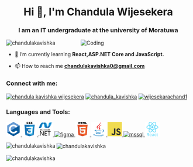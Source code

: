 <h1 align="center">Hi 👋, I'm Chandula Wijesekera</h1>
<h3 align="center">I am an IT undergraduate at the university of Moratuwa</h3>
<img align="right" alt="Coding" width="300" src="https://cdn.dribbble.com/users/1162077/screenshots/3848914/programmer.gif" />

<p align="left"> <img src="https://komarev.com/ghpvc/?username=chandulakavishka&label=Profile%20views&color=0e75b6&style=flat" alt="chandulakavishka" /> </p>

- 🌱 I’m currently learning **React,ASP.NET Core and JavaScript.**

- 📫 How to reach me **chandulakavishka0@gmail.com**

<h3 align="left">Connect with me:</h3>
<p align="left">
<a href="https://linkedin.com/in/chandula kavishka wijesekera" target="blank"><img align="center" src="https://raw.githubusercontent.com/rahuldkjain/github-profile-readme-generator/master/src/images/icons/Social/linked-in-alt.svg" alt="chandula kavishka wijesekera" height="30" width="40" /></a>
<a href="https://instagram.com/chandula_kavishka" target="blank"><img align="center" src="https://raw.githubusercontent.com/rahuldkjain/github-profile-readme-generator/master/src/images/icons/Social/instagram.svg" alt="chandula_kavishka" height="30" width="40" /></a>
<a href="https://www.hackerrank.com/wijesekarachand1" target="blank"><img align="center" src="https://raw.githubusercontent.com/rahuldkjain/github-profile-readme-generator/master/src/images/icons/Social/hackerrank.svg" alt="wijesekarachand1" height="30" width="40" /></a>
</p>

<h3 align="left">Languages and Tools:</h3>
<p align="left"> <a href="https://www.cprogramming.com/" target="_blank" rel="noreferrer"> <img src="https://raw.githubusercontent.com/devicons/devicon/master/icons/c/c-original.svg" alt="c" width="40" height="40"/> </a> <a href="https://www.w3schools.com/css/" target="_blank" rel="noreferrer"> <img src="https://raw.githubusercontent.com/devicons/devicon/master/icons/css3/css3-original-wordmark.svg" alt="css3" width="40" height="40"/> </a> <a href="https://dotnet.microsoft.com/" target="_blank" rel="noreferrer"> <img src="https://raw.githubusercontent.com/devicons/devicon/master/icons/dot-net/dot-net-original-wordmark.svg" alt="dotnet" width="40" height="40"/> </a> <a href="https://www.figma.com/" target="_blank" rel="noreferrer"> <img src="https://www.vectorlogo.zone/logos/figma/figma-icon.svg" alt="figma" width="40" height="40"/> </a> <a href="https://www.w3.org/html/" target="_blank" rel="noreferrer"> <img src="https://raw.githubusercontent.com/devicons/devicon/master/icons/html5/html5-original-wordmark.svg" alt="html5" width="40" height="40"/> </a> <a href="https://www.java.com" target="_blank" rel="noreferrer"> <img src="https://raw.githubusercontent.com/devicons/devicon/master/icons/java/java-original.svg" alt="java" width="40" height="40"/> </a> <a href="https://developer.mozilla.org/en-US/docs/Web/JavaScript" target="_blank" rel="noreferrer"> <img src="https://raw.githubusercontent.com/devicons/devicon/master/icons/javascript/javascript-original.svg" alt="javascript" width="40" height="40"/> </a> <a href="https://www.microsoft.com/en-us/sql-server" target="_blank" rel="noreferrer"> <img src="https://www.svgrepo.com/show/303229/microsoft-sql-server-logo.svg" alt="mssql" width="40" height="40"/> </a> <a href="https://reactjs.org/" target="_blank" rel="noreferrer"> <img src="https://raw.githubusercontent.com/devicons/devicon/master/icons/react/react-original-wordmark.svg" alt="react" width="40" height="40"/> </a> </p>

<p><img align="left" src="https://github-readme-stats.vercel.app/api/top-langs?username=chandulakavishka&show_icons=true&locale=en&layout=compact" alt="chandulakavishka" /></p>

<p>&nbsp;<img align="center" src="https://github-readme-stats.vercel.app/api?username=chandulakavishka&show_icons=true&locale=en" alt="chandulakavishka" /></p>

<p><img align="center" src="https://github-readme-streak-stats.herokuapp.com/?user=chandulakavishka&" alt="chandulakavishka" /></p>
